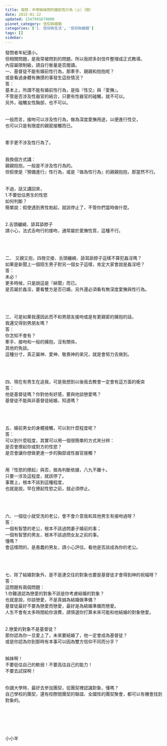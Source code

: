```yaml
---
title: 發問：中學姊妹問的婚前性行為（上）（限）
date: 2015-01-22
updated: 1547991679000
pixnet_category: 信仰與婚姻
categories: ['1. 信仰與生活', '信仰與婚姻']
tags: []
sidebar: 
---
```


<p>發問者年紀還小。<br/>但相關問題，是我常被問到的問題，所以我把多封信件整理成正式教導。<br/>內容屬限制級，請自行衡量是否閱讀。<br/><!--more-->一、基督徒不能有婚前性行為，那牽手、親親和抱抱呢？<br/>或是看過身體有撫摸的事發生這些情況？<br/>答：<br/>基本上，所謂不能有婚前性行為，是指『性交』與『愛撫』。<br/>不管是否涉及性器官的結合，只要有性器官的碰觸，就不可以。<br/>另外，碰觸女性胸部，也不可以。<br/> <br/><br/>一般而言，接吻可以涉及性行為，做為深度愛撫用途，以便進行性交，<br/>也可以只是有限度的親密接觸而已。<br/> <br/><br/>牽手更不涉及性行為了。<br/> <br/><br/>我換個方式講：<br/>親親抱抱，一般是不涉及性行為的。<br/>但假使是『預備進行』性行為，或是『做為性行為』的親親抱抱，那當然不行。<br/> <br/><br/>不過，話又講回來，<br/>1.不要低估男生的性慾<br/>如何判斷？<br/>簡單說：假使遇到男性勃起，就該停止了，不管你們當時做什麼。<br/> <br/><br/>2.舌頭纏繞、舔耳舔脖子<br/>請小心，法式舌吻行的接吻，通常屬於愛撫性質，這種不行。<br/><br/><br/><br/><br/>二、 又親又抱，四唇交接、舌頭纏繞、舔耳舔脖子這樣不算犯姦淫嗎？<br/>如果是新聞上一個陌生男子對另一個女子這樣，肯定大家會說是姦淫吧？<br/>答：<br/>未必！<br/>更多時候，只是說這是『緋聞』而已。<br/>是否屬於姦淫，要看雙方是否已婚，另外還必須看有無深度愛撫與性行為。<br/> <br/> <br/><br/><br/>三、可是如果我還因此而不和男朋友接吻或是有更親密的擁抱的話，<br/>我還交得到男朋友嗎？<br/>答：<br/>你怎知不會有？<br/>牽手、接吻和一般的擁抱，沒有關係，<br/>其他的免談。<br/>這種分寸，真正屬神、愛神、敬畏神的弟兄，就是會努力去做到。<br/> <br/><br/><br/> <br/>四、現在有男生在追我，可是我想到以後我去教會一定會有這方面的衝突<br/>答：<br/>他是基督徒嗎？你對他有好感，要與他談戀愛嗎？<br/>基督徒不能與非基督徒結婚，知道嗎？<br/> <br/> <br/><br/><br/>五、婚前男女的身體接觸，可以到什麼程度呢？<br/>答：<br/>可以到什麼程度，其實可以用一個很簡單的方式來分辨：<br/>是否會撩起你或對方的性慾？<br/>是否會讓你想做更進一步的胸部或性器官接觸？<br/> <br/><br/>用『性慾的撩起』與否，做為判斷依據，八九不離十。<br/>只要一涉及這程度，就該停了。<br/>事實上，根本不該到這種程度，<br/>也就是說，早在撩起性慾之前，就必須停止。<br/> <br/> <br/><br/><br/>六、一個從小就受洗的老公，會不會介意我和其他男生有接吻過呀？<br/>答：<br/>一個有智慧的老公，根本不該過問妻子婚前的事；<br/>一個有智慧的男友，根本不該過問女友之前的事。<br/>懂嗎？<br/>會這樣問的，是愚蠢的男友，請小心評估，看他是否該成為你的老公。<br/> <br/> <br/><br/><br/>七、除了結婚對象外，是不是連交往的對象也要是基督徒才會得到神的祝福呀？<br/>答：<br/>這問題有兩個問題：<br/>1.你難道認為戀愛的對象不該是你考慮結婚的對象？<br/>也就是說，你談戀愛，不是真誠為結婚做準備？<br/>基督徒最好不要為戀愛而戀愛，最好是為結婚準備而戀愛。<br/>人生不會有太多時間給你浪費，請慎選你打算未來可能和他結婚的對象戀愛。<br/> <br/><br/>2.戀愛的對象不是基督徒？<br/>那你認為你一旦愛上了，未來要結婚了，他一定會成為基督徒？<br/>或是你認為你到那時有本事可以因為雙方信仰不同而分手？<br/> <br/><br/>姊妹啊！<br/>不要低估自己的軟弱！不要高估自己的能力！<br/>不要去試探啊！<br/> <br/><br/>你讀大學時，最好去參加團契，從團契裡認識對象，懂嗎？<br/>自己學校的團契，還有校際間團契的聯誼、全國性的團契聚會，都可以有機會找到對象的。<br/><br/><br/><br/><br/><br/><br/>小小羊<br/><br/><br/><br/><br/><br/>
</p>